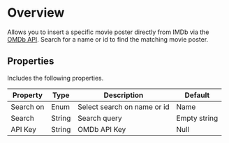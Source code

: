 # Overview
Allows you to insert a specific movie poster directly from IMDb via the [OMDb API](http://www.omdbapi.com). Search for a name or id to find the matching movie poster.
## Properties
Includes the following properties.

| Property  | Type   | Description                 | Default      |
|-----------|--------|-----------------------------|--------------|
| Search on | Enum   | Select search on name or id | Name         |
| Search    | String | Search query                | Empty string |
| API Key   | String | OMDb API Key                | Null         |